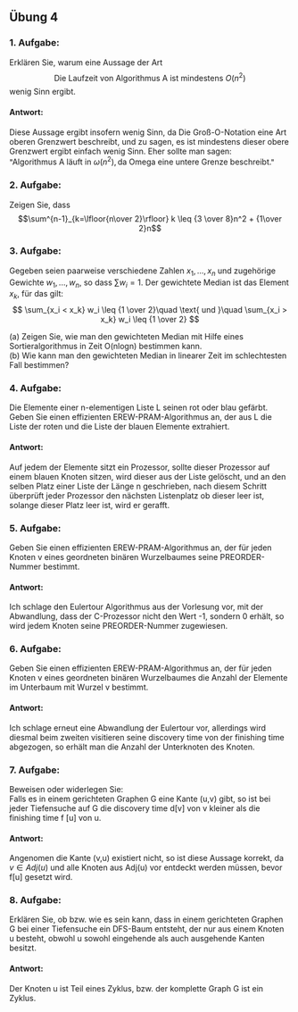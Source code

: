  ## Übung 4
### 1. Aufgabe:
Erklären Sie, warum eine Aussage der Art  
$$\text{Die Laufzeit von Algorithmus A ist mindestens } O(n^2)$$
wenig Sinn ergibt.

#### Antwort:  
Diese Aussage ergibt insofern wenig Sinn, da Die Groß-O-Notation eine Art oberen Grenzwert beschreibt, und zu sagen, es ist mindestens dieser obere Grenzwert ergibt einfach wenig Sinn. Eher sollte man sagen:  
 "$\text{Algorithmus A läuft in } \omega(n^2), \text{da Omega eine untere Grenze beschreibt.}$"  

### 2. Aufgabe:
Zeigen Sie, dass
$$\sum^{n-1}_{k=\lfloor{n\over 2}\rfloor} k \leq {3 \over 8}n^2 + {1\over 2}n$$

### 3. Aufgabe:
Gegeben seien paarweise verschiedene Zahlen $x_1,...,x_n$ und zugehörige Gewichte $w_1,...,w_n$, so dass $\sum w_i = 1$. Der gewichtete Median ist das Element $x_k$, für das gilt:  
$$ \sum_{x_i < x_k} w_i \leq {1 \over 2}\quad \text{ und }\quad \sum_{x_i > x_k} w_i \leq {1 \over 2}  $$

(a) Zeigen Sie, wie man den gewichteten Median mit Hilfe eines Sortieralgorithmus in Zeit O(nlogn) bestimmen kann.  
(b) Wie kann man den gewichteten Median in linearer Zeit im schlechtesten Fall bestimmen?  

### 4. Aufgabe:
Die Elemente einer n-elementigen Liste L seinen rot oder blau gefärbt. Geben Sie einen effizienten
EREW-PRAM-Algorithmus an, der aus L die Liste der roten und die Liste der blauen Elemente extrahiert.  

#### Antwort:
Auf jedem der Elemente sitzt ein Prozessor, sollte dieser Prozessor auf einem blauen Knoten sitzen, wird dieser aus der Liste gelöscht, und an den selben Platz einer Liste der Länge n geschrieben, nach diesem Schritt überprüft jeder Prozessor den nächsten Listenplatz ob dieser leer ist, solange dieser Platz leer ist, wird er gerafft.  

### 5. Aufgabe:
Geben Sie einen effizienten EREW-PRAM-Algorithmus an, der für jeden Knoten v eines geordneten
binären Wurzelbaumes seine PREORDER-Nummer bestimmt.  

#### Antwort:
Ich schlage den Eulertour Algorithmus aus der Vorlesung vor, mit der Abwandlung, dass der C-Prozessor nicht den Wert -1, sondern 0 erhält, so wird jedem Knoten seine PREORDER-Nummer zugewiesen.  

### 6. Aufgabe:
Geben Sie einen effizienten EREW-PRAM-Algorithmus an, der für jeden Knoten v eines geordneten binären Wurzelbaumes die Anzahl der Elemente im Unterbaum mit Wurzel v bestimmt.

#### Antwort:
Ich schlage erneut eine Abwandlung der Eulertour vor, allerdings wird diesmal beim zweiten visitieren seine discovery time von der finishing time abgezogen, so erhält man die Anzahl der Unterknoten des Knoten.  

### 7. Aufgabe:
Beweisen oder widerlegen Sie:  
 Falls es in einem gerichteten Graphen G eine Kante (u,v) gibt, so ist bei
jeder Tiefensuche auf G die discovery time d[v] von v kleiner als die finishing time f [u] von u.  

#### Antwort:  
Angenomen die Kante (v,u) existiert nicht, so ist diese Aussage korrekt, da $v \in Adj(u)$ und alle Knoten aus Adj(u) vor entdeckt werden müssen, bevor f[u] gesetzt wird.

### 8. Aufgabe:
Erklären Sie, ob bzw. wie es sein kann, dass in einem gerichteten Graphen G bei einer Tiefensuche ein DFS-Baum entsteht, der nur aus einem Knoten u besteht, obwohl u sowohl eingehende als auch ausgehende Kanten besitzt.

#### Antwort:   
Der Knoten u ist Teil eines Zyklus, bzw. der komplette Graph G ist ein Zyklus.
